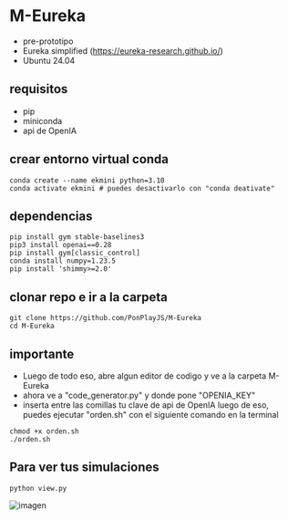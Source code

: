 # M-Eureka 
- pre-prototipo
- Eureka simplified (https://eureka-research.github.io/)
- Ubuntu 24.04

## requisitos
* pip
* miniconda
* api de OpenIA
## crear entorno virtual conda
```
conda create --name ekmini python=3.10
conda activate ekmini # puedes desactivarlo con "conda deativate"
```

## dependencias
```
pip install gym stable-baselines3 
pip3 install openai==0.28
pip install gym[classic_control]
conda install numpy=1.23.5
pip install 'shimmy>=2.0'
```

## clonar repo e ir a la carpeta
```
git clone https://github.com/PonPlayJS/M-Eureka
cd M-Eureka
```

## importante
- Luego de todo eso, abre algun editor de codigo y ve a la carpeta M-Eureka
- ahora ve a "code_generator.py" y donde pone "OPENIA_KEY" 
- inserta entre las comillas tu clave de api de OpenIA luego de eso, puedes ejecutar "orden.sh" con el siguiente comando en la terminal

```
chmod +x orden.sh
./orden.sh
```

## Para ver tus simulaciones
```
python view.py
```
![imagen](https://github.com/user-attachments/assets/c899c84a-e098-45e2-9579-eec26a2d510d)
